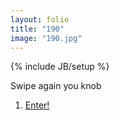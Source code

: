 ```yaml
---
layout: folio
title: "190"
image: "190.jpg"
---
```

{% include JB/setup %}

<div class="copy">
	<p>Swipe again you knob</p>
</div>

<div class="choice">
	<ol>
		<li><a href="191.html">
			Enter!
</a></li>
	</ol>
</div>